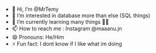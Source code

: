 - 👋 Hi, I’m @MrTemy
- 👀 I’m interested in database more than else (SQL things)
- 🌱 I’m currently learning many things 😵‍💫
- 📫 How to reach me : Instagram @maaanu.jn
- 😄 Pronouns: He/Him
- ⚡ Fun fact: I dont know if I like what im doing

<!---
MrTemy/MrTemy is a ✨ special ✨ repository because its `README.md` (this file) appears on your GitHub profile.
You can click the Preview link to take a look at your changes.
--->
